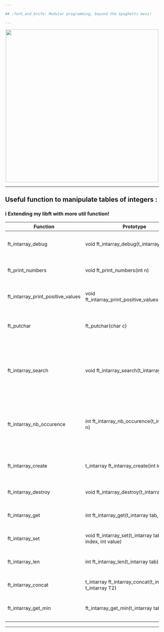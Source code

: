 ```yaml
---

## :fork_and_knife: Modular programming, beyond the Spaghetti mess!

---
```


</p>
<p align="center">
<img src="https://media2.giphy.com/media/l3vRf3QDkiCiNjXGM/giphy.gif?cid=790b761176ff3f599e97eecd1509a17c289bdf79c0ba4437&rid=giphy.gif&ct=g" width="500">
<p/>

---

## Useful function to manipulate tables of integers :

### :information_source: Extending my libft with more util function!

|Function | Prototype | Description |
|---      |---        |--- |
| ft_intarray_debug | void	ft_intarray_debug(t_intarray tab) | Display an array containing int values|
| ft_print_numbers | void	ft_print_numbers(int n) | Print a number using write() system call|
| ft_intarray_print_positive_values | void ft_intarray_print_positive_values(t_intarray) | Find positive numbers in an array and print them |
| ft_putchar| ft_putchar(char c) | Print a character in stdin using write() system call |
| ft_intarray_search | void ft_intarray_search(t_intarray, int n) | Scan an array of integers for a value, if the value accures the function returns 1, otherwise it returns 0. |
| ft_intarray_nb_occurence | int ft_intarray_nb_occurence(t_intarray, int n) | Count the number of occurences of an int value inside of an integer array and return it |
| ft_intarray_create| t_intarray ft_intarray_create(int len) | Create a table initialized with length of 0 values |
| ft_intarray_destroy | void	ft_intarray_destroy(t_intarray tab) | Frees the memory allocated |
| ft_intarray_get | int ft_intarray_get(t_intarray tab, int index) | Retrieves the element in the index wanted |
| ft_intarray_set | void	ft_intarray_set(t_intarray tab, int index, int value) | Sets a value in the wanted index |
| ft_intarray_len | int	ft_intarray_len(t_intarray tab) | Calculates the length of an integer array |
| ft_intarray_concat |t_intarray ft_intarray_concat(t_intarray T1, t_intarray T2) | Concatenates two integer arrays |
| ft_intarray_get_min | ft_intarray_get_min(t_intarray tab) | Retrives the minimum value of an integer tab |

---

